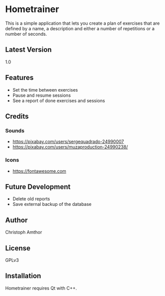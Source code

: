 # Hometrainer

This is a simple application that lets you create a plan of exercises that are defined by a name, a description and either a number of repetitions or a number of seconds.

## Latest Version
1.0

## Features

- Set the time between exercises
- Pause and resume sessions
- See a report of done exercises and sessions

## Credits

### Sounds
 - https://pixabay.com/users/sergequadrado-24990007
 - https://pixabay.com/users/muzaproduction-24990238/

### Icons
 - https://fontawesome.com

## Future Development
- Delete old reports
- Save external backup of the database

## Author

Christoph Amthor

## License

GPLv3

## Installation

Hometrainer requires Qt with C++.
